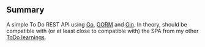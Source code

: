 ## Summary

A simple To Do REST API using [Go](https://go.dev/), [GORM](https://gorm.io/) and [Gin](https://gin-gonic.com/).  In theory, should be
compatible with (or at least close to compatible with) the SPA from my other [ToDo learnings](https://github.com/csetera/todo-full-stack/tree/master/todo-client).